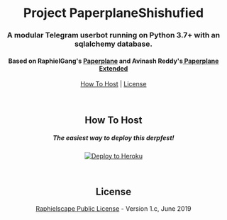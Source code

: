 <h1 align="center">Project PaperplaneShishufied</h1>
<h3 align="center">A modular Telegram userbot running on Python 3.7+ with an sqlalchemy database.</h3>
<h4 align="center">Based on RaphielGang's <a href="https://github.com/RaphielGang/Telegram-UserBot">Paperplane</a> and Avinash Reddy's<a href="https://github.com/AvinashReddy3108/PaperplaneExtended"> Paperplane Extended</a></h4>
<p align="center"><a href="#how-to-host">How To Host</a> | <a href="#license">License</a></p>
<p align="center">&nbsp;</p>
<h2 align="center">How To Host</h2>
<h5 align="center">The easiest way to deploy this derpfest!</h5>
<p align="center"><a href="https://heroku.com/deploy?template=https://github.com/ArnavVarshney/PaperplaneShishufied/"> <img src="https://www.herokucdn.com/deploy/button.svg" alt="Deploy to Heroku" /></a></p>
<p align="center">&nbsp;</p>
<h2 align="center">License</h2>
<p align="center"><a href="https://github.com/ArnavVarshney/PaperplaneShishufied/LICENSE">Raphielscape Public License</a> - Version 1.c, June 2019</p>

